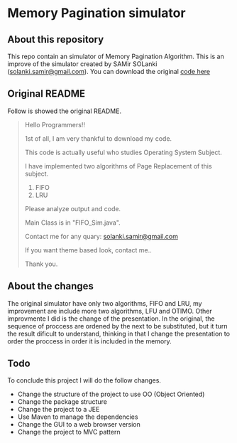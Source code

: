 # Memory Pagination simulator

## About this repository

This repo contain an simulator of Memory Pagination Algorithm. This is an improve of the simulator created by SAMir SOLanki (solanki.samir@gmail.com). You can download the original [code here](http://www.planet-source-code.com/vb/scripts/ShowCode.asp?txtCodeId=5924&lngWId=2)

## Original README

Follow is showed the original README.

>Hello Programmers!!
>
>1st of all, I am very thankful to download my code.
>
>This code is actually useful who studies Operating System Subject.
>
>I have implemented two algorithms of Page Replacement of this subject.
>
>1. FIFO
>2. LRU
>
>Please analyze output and code.
>
>Main Class is in  "FIFO_Sim.java".
>
>Contact me for any quary: solanki.samir@gmail.com
>
>If you want theme based look, contact me..
>
>Thank you.

## About the changes

The original simulator have only two algorithms, FIFO and LRU, my improvement are include more two algorithms, LFU and OTIMO. Other improvmente I did is the change of the presentation. In the original, the sequence of proccess are ordened by the next to be substituted, but it turn the result dificult to understand, thinking in that I change the presentation to order the proccess in order it is included in the memory.

## Todo

To conclude this project I will do the follow changes.

- Change the structure of the project to use OO (Object Oriented)
- Change the package structure
- Change the project to a JEE
- Use Maven to manage the dependencies
- Change the GUI to a web browser version
- Change the project to MVC pattern
